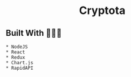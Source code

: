 <h1 align='center'>Cryptota</h1>

## Built With 👨🏽‍💻
    * NodeJS
    * React
    * Redux
    * Chart.js
    * RapidAPI